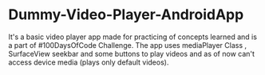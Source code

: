 # Dummy-Video-Player-AndroidApp
It's a basic video player app made for practicing of concepts learned and is a part of #100DaysOfCode Challenge.
The app uses mediaPlayer Class , SurfaceView seekbar and some buttons to play videos and as of now can't access device media (plays only default videos).
